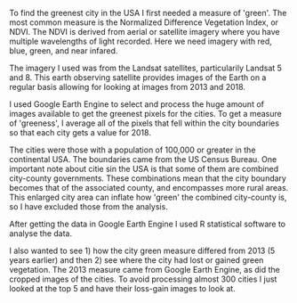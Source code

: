 To find the greenest city in the USA I first needed a measure of 'green'. The most common measure is the Normalized Difference Vegetation Index, or NDVI. The NDVI is derived from aerial or satellite imagery where you have multiple wavelengths of light recorded. Here we need imagery with red, blue, green, and near infared.

The imagery I used was from the Landsat satellites, particularily Landsat 5 and 8. This earth observing satellite provides images of the Earth on a regular basis allowing for looking at images from 2013 and 2018.

I used Google Earth Engine to select and process the huge amount of images available to get the greenest pixels for the cities. To get a measure of 'greeness', I average all of the pixels that fell within the city boundaries so that each city gets a value for 2018.

The cities were those with a population of 100,000 or greater in the continental USA. The boundaries came from the US Census Bureau. One important note about citie sin the USA is that some of them are combined city-county governments. These combinations mean that the city boundary becomes that of the associated county, and encompasses more rural areas. This enlarged city area can inflate how 'green' the combined city-county is, so I have excluded those from the analysis.

After getting the data in Google Earth Engine I used R statistical software to analyse the data.

I also wanted to see 1) how the city green measure differed from 2013 (5 years earlier) and then 2) see where the city had lost or gained green vegetation. The 2013 measure came from Google Earth Engine, as did the cropped images of the cities. To avoid processing almost 300 cities I just looked at the top 5 and have their loss-gain images to look at.
